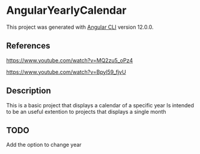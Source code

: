 # AngularYearlyCalendar

This project was generated with [Angular CLI](https://github.com/angular/angular-cli) version 12.0.0.

## References
https://www.youtube.com/watch?v=MQ2zu5_oPz4

https://www.youtube.com/watch?v=Bpyl59_fjvU

## Description
This is a basic project that displays a calendar of a specific year
Is intended to be an useful extention to projects that displays a single month

## TODO
Add the option to change year
